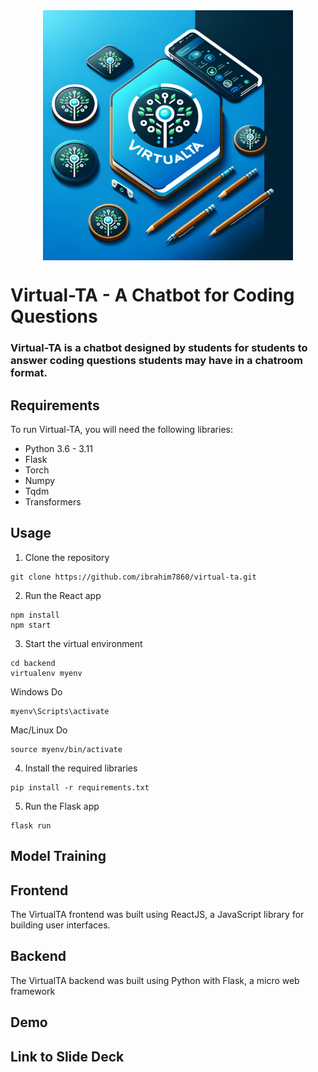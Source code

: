 <div style="display: flex; justify-content: center; align-items: center">
    <img alt="logo.png" height="400" src="./src/images/logo.png" width="400"/>
</div>

# Virtual-TA - A Chatbot for Coding Questions
### Virtual-TA is a chatbot designed by students for students to answer coding questions students may have in a chatroom format.

## Requirements
To run Virtual-TA, you will need the following libraries:

- Python 3.6 - 3.11
- Flask
- Torch
- Numpy
- Tqdm
- Transformers

## Usage
1. Clone the repository
```
git clone https://github.com/ibrahim7860/virtual-ta.git
```
2. Run the React app
```
npm install
npm start
```
3. Start the virtual environment
```
cd backend
virtualenv myenv
```
Windows Do
```
myenv\Scripts\activate
```
Mac/Linux Do
```
source myenv/bin/activate
```
4. Install the required libraries
```
pip install -r requirements.txt
```
5. Run the Flask app
```
flask run
```

## Model Training

## Frontend
The VirtualTA frontend was built using ReactJS, a JavaScript library for building user interfaces.

## Backend
The VirtualTA backend was built using Python with Flask, a micro web framework

## Demo


## Link to Slide Deck
